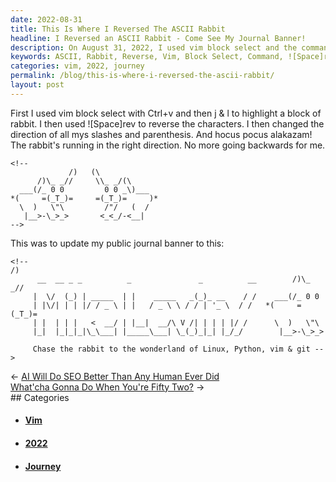 ```yaml
---
date: 2022-08-31
title: This Is Where I Reversed The ASCII Rabbit
headline: I Reversed an ASCII Rabbit - Come See My Journal Banner!
description: On August 31, 2022, I used vim block select and the command '![Space]rev' to create a new ASCII rabbit, running in the right direction. I was so proud of my work that I updated my public journal banner with the new ASCII rabbit - come read about my journey and see the new banner!
keywords: ASCII, Rabbit, Reverse, Vim, Block Select, Command, ![Space]rev, August 31, 2022, Direction, Slashes, Parenthesis, Journal, Banner, Journey
categories: vim, 2022, journey
permalink: /blog/this-is-where-i-reversed-the-ascii-rabbit/
layout: post
---
```



First I used vim block select with Ctrl+v and then j & l to highlight a block
of rabbit. I then used ![Space]rev to reverse the characters. I then changed
the direction of all mys slashes and parenthesis. And hocus pocus alakazam! The
rabbit's running in the right direction. No more going backwards for me.

    <!--
                 /)   (\
          /)\_ _//     \\_ _/(\
      ___(/_ 0 0         0 0 _\)___
    *(     =(_T_)=     =(_T_)=     )*
      \  )   \"\         /"/   (  /
       |__>-\_>_>       <_<_/-<__|
    -->

This was to update my public journal banner to this:

    <!--                                                                  /)
          __  __ _ _          _               _          __        /)\_ _//
         |  \/  (_) | _____  | |    _____   _(_)_ __    / /    ___(/_ 0 0
         | |\/| | | |/ / _ \ | |   / _ \ \ / / | '_ \  / /   *(     =(_T_)=
         | |  | | |   <  __/ | |__|  __/\ V /| | | | |/ /      \  )   \"\
         |_|  |_|_|_|\_\___| |_____\___| \_(_)_|_| |_/_/        |__>-\_>_>

         Chase the rabbit to the wonderland of Linux, Python, vim & git -->

<div class="post-nav"><div class="post-nav-prev"><span class="arrow">&larr;&nbsp;</span><a href="/blog/ai-will-do-seo-better-than-any-human-ever-did">AI Will Do SEO Better Than Any Human Ever Did</a></div><div class="post-nav-next"><a href="/blog/what-cha-gonna-do-when-you-re-fifty-two">What'cha Gonna Do When You're Fifty Two?</a><span class="arrow">&nbsp;&rarr;</span></div></div>
## Categories

<ul>
<li><h4><a href='/vim/'>Vim</a></h4></li>
<li><h4><a href='/2022/'>2022</a></h4></li>
<li><h4><a href='/journey/'>Journey</a></h4></li></ul>